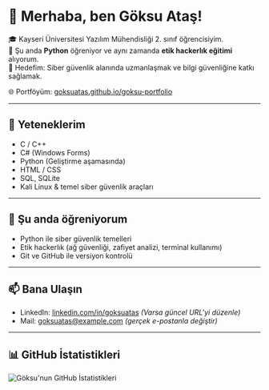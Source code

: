
# 👋 Merhaba, ben Göksu Ataş!

🎓 Kayseri Üniversitesi Yazılım Mühendisliği 2. sınıf öğrencisiyim.  
🧠 Şu anda **Python** öğreniyor ve aynı zamanda **etik hackerlık eğitimi** alıyorum.  
🎯 Hedefim: Siber güvenlik alanında uzmanlaşmak ve bilgi güvenliğine katkı sağlamak.  

🌐 Portföyüm: [goksuatas.github.io/goksu-portfolio](https://goksuatas.github.io/goksu-portfolio)

---

## 🚀 Yeteneklerim
- C / C++
- C# (Windows Forms)
- Python (Geliştirme aşamasında)
- HTML / CSS
- SQL, SQLite
- Kali Linux & temel siber güvenlik araçları

---

## 🧠 Şu anda öğreniyorum
- Python ile siber güvenlik temelleri
- Etik hackerlık (ağ güvenliği, zafiyet analizi, terminal kullanımı)
- Git ve GitHub ile versiyon kontrolü

---

## 📫 Bana Ulaşın
- LinkedIn: [linkedin.com/in/goksuatas](https://www.linkedin.com/in/goksuatas) *(Varsa güncel URL'yi düzenle)*
- Mail: goksuatas@example.com *(gerçek e-postanla değiştir)*

---

## 📊 GitHub İstatistikleri
![Göksu'nun GitHub İstatistikleri](https://github-readme-stats.vercel.app/api?username=goksuatas&show_icons=true&theme=tokyonight)
